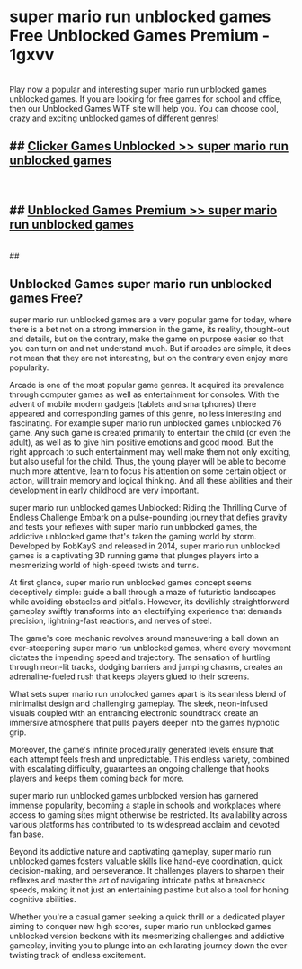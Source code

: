 # super mario run unblocked games  Free Unblocked Games Premium - 1gxvv <br>
<br>
Play now a popular and interesting super mario run unblocked games unblocked games. If you are looking for free games for school and office, then our Unblocked Games WTF site will help you. You can choose cool, crazy and exciting unblocked games of different genres!


## ##  [Clicker Games Unblocked >> super mario run unblocked games](https://lesson1.guru?title=super_mario_run_unblocked_games)
  <br>

##  ## [Unblocked Games Premium >> super mario run unblocked games](https://lesson1.guru?title=super_mario_run_unblocked_games)
  <br>
  ##



## Unblocked Games super mario run unblocked games Free?

super mario run unblocked games are a very popular game for today, where there is a bet not on a strong immersion in the game, its reality, thought-out and details, but on the contrary, make the game on purpose easier so that you can turn on and not understand much. But if arcades are simple, it does not mean that they are not interesting, but on the contrary even enjoy more popularity.

Arcade is one of the most popular game genres. It acquired its prevalence through computer games as well as entertainment for consoles. With the advent of mobile modern gadgets (tablets and smartphones) there appeared and corresponding games of this genre, no less interesting and fascinating. For example super mario run unblocked games unblocked 76 game. Any such game is created primarily to entertain the child (or even the adult), as well as to give him positive emotions and good mood. But the right approach to such entertainment may well make them not only exciting, but also useful for the child. Thus, the young player will be able to become much more attentive, learn to focus his attention on some certain object or action, will train memory and logical thinking. And all these abilities and their development in early childhood are very important.

super mario run unblocked games Unblocked: Riding the Thrilling Curve of Endless Challenge
Embark on a pulse-pounding journey that defies gravity and tests your reflexes with super mario run unblocked games, the addictive unblocked game that's taken the gaming world by storm. Developed by RobKayS and released in 2014, super mario run unblocked games is a captivating 3D running game that plunges players into a mesmerizing world of high-speed twists and turns.

At first glance, super mario run unblocked games concept seems deceptively simple: guide a ball through a maze of futuristic landscapes while avoiding obstacles and pitfalls. However, its devilishly straightforward gameplay swiftly transforms into an electrifying experience that demands precision, lightning-fast reactions, and nerves of steel.

The game's core mechanic revolves around maneuvering a ball down an ever-steepening super mario run unblocked games, where every movement dictates the impending speed and trajectory. The sensation of hurtling through neon-lit tracks, dodging barriers and jumping chasms, creates an adrenaline-fueled rush that keeps players glued to their screens.

What sets super mario run unblocked games apart is its seamless blend of minimalist design and challenging gameplay. The sleek, neon-infused visuals coupled with an entrancing electronic soundtrack create an immersive atmosphere that pulls players deeper into the games hypnotic grip.

Moreover, the game's infinite procedurally generated levels ensure that each attempt feels fresh and unpredictable. This endless variety, combined with escalating difficulty, guarantees an ongoing challenge that hooks players and keeps them coming back for more.

super mario run unblocked games unblocked version has garnered immense popularity, becoming a staple in schools and workplaces where access to gaming sites might otherwise be restricted. Its availability across various platforms has contributed to its widespread acclaim and devoted fan base.

Beyond its addictive nature and captivating gameplay, super mario run unblocked games fosters valuable skills like hand-eye coordination, quick decision-making, and perseverance. It challenges players to sharpen their reflexes and master the art of navigating intricate paths at breakneck speeds, making it not just an entertaining pastime but also a tool for honing cognitive abilities.

Whether you're a casual gamer seeking a quick thrill or a dedicated player aiming to conquer new high scores, super mario run unblocked games unblocked version beckons with its mesmerizing challenges and addictive gameplay, inviting you to plunge into an exhilarating journey down the ever-twisting track of endless excitement.